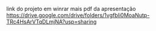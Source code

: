 link do projeto em winrar mais pdf da apresentação https://drive.google.com/drive/folders/1vgfbli0MoaNutp-TRc4HsArVTqDLmjNA?usp=sharing
